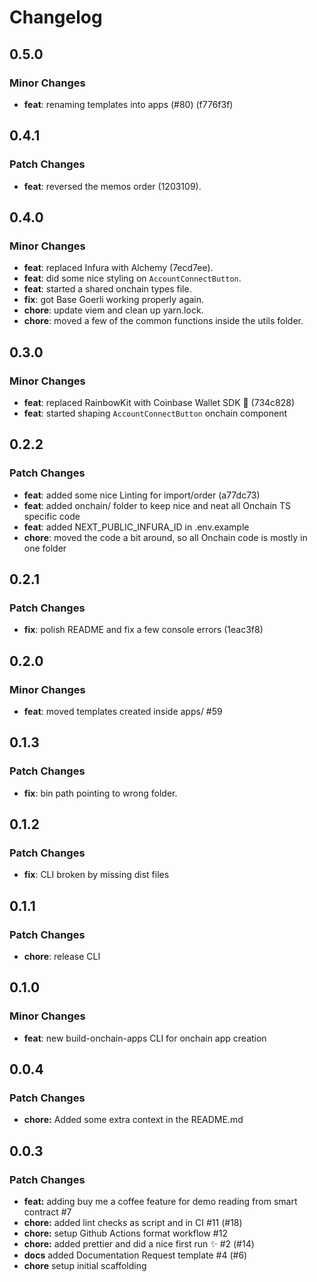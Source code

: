 # Changelog

## 0.5.0

### Minor Changes

- **feat**: renaming templates into apps (#80) (f776f3f)

## 0.4.1

### Patch Changes

- **feat**: reversed the memos order (1203109).

## 0.4.0

### Minor Changes

- **feat**: replaced Infura with Alchemy (7ecd7ee).
- **feat**: did some nice styling on `AccountConnectButton`.
- **feat**: started a shared onchain types file.
- **fix**: got Base Goerli working properly again.
- **chore**: update viem and clean up yarn.lock.
- **chore**: moved a few of the common functions inside the utils folder.

## 0.3.0

### Minor Changes

- **feat**: replaced RainbowKit with Coinbase Wallet SDK 💙 (734c828)
- **feat**: started shaping `AccountConnectButton` onchain component

## 0.2.2

### Patch Changes

- **feat**: added some nice Linting for import/order (a77dc73)
- **feat**: added onchain/ folder to keep nice and neat all Onchain TS specific code
- **feat**: added NEXT_PUBLIC_INFURA_ID in .env.example
- **chore**: moved the code a bit around, so all Onchain code is mostly in one folder

## 0.2.1

### Patch Changes

- **fix**: polish README and fix a few console errors (1eac3f8)

## 0.2.0

### Minor Changes

- **feat**: moved templates created inside apps/ #59

## 0.1.3

### Patch Changes

- **fix**: bin path pointing to wrong folder.

## 0.1.2

### Patch Changes

- **fix**: CLI broken by missing dist files

## 0.1.1

### Patch Changes

- **chore**: release CLI

## 0.1.0

### Minor Changes

- **feat**: new build-onchain-apps CLI for onchain app creation

## 0.0.4

### Patch Changes

- **chore:** Added some extra context in the README.md

## 0.0.3

### Patch Changes

- **feat:** adding buy me a coffee feature for demo reading from smart contract #7
- **chore:** added lint checks as script and in CI #11 (#18)
- **chore:** setup Github Actions format workflow #12
- **chore:** added prettier and did a nice first run ✨ #2 (#14)
- **docs** added Documentation Request template #4 (#6)
- **chore** setup initial scaffolding
